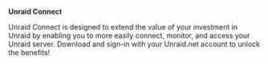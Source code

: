 **Unraid Connect**

Unraid Connect is designed to extend the value of your investment in Unraid by enabling you to more easily connect, monitor, and access your Unraid server. Download and sign-in with your Unraid.net account to unlock the benefits!
